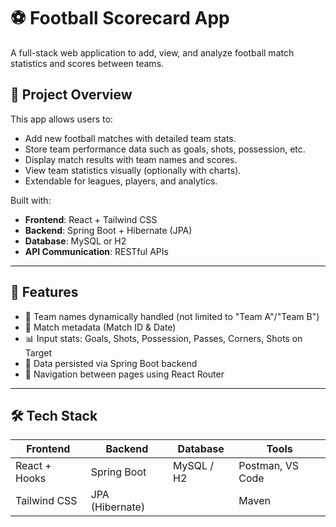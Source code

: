 # ⚽ Football Scorecard App

A full-stack web application to add, view, and analyze football match statistics and scores between teams.

## 🧩 Project Overview

This app allows users to:
- Add new football matches with detailed team stats.
- Store team performance data such as goals, shots, possession, etc.
- Display match results with team names and scores.
- View team statistics visually (optionally with charts).
- Extendable for leagues, players, and analytics.

Built with:
- **Frontend**: React + Tailwind CSS
- **Backend**: Spring Boot + Hibernate (JPA)
- **Database**: MySQL or H2
- **API Communication**: RESTful APIs


---

## 🚀 Features

- 🔐 Team names dynamically handled (not limited to "Team A"/"Team B")
- 📅 Match metadata (Match ID & Date)
- 📊 Input stats: Goals, Shots, Possession, Passes, Corners, Shots on Target
- 💾 Data persisted via Spring Boot backend
- 🧭 Navigation between pages using React Router

---

## 🛠️ Tech Stack

| Frontend        | Backend      | Database | Tools     |
|----------------|--------------|----------|-----------|
| React + Hooks  | Spring Boot  | MySQL / H2 | Postman, VS Code |
| Tailwind CSS   | JPA (Hibernate) |       | Maven     |


